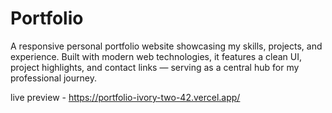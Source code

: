 # Portfolio
A responsive personal portfolio website showcasing my skills, projects, and experience. Built with modern web technologies, it features a clean UI, project highlights, and contact links — serving as a central hub for my professional journey.



live preview - https://portfolio-ivory-two-42.vercel.app/
